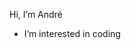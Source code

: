 Hi, I’m André
- I’m interested in coding
<!--- 
- I’m interested in web development
- I’m currently learning html, css & javascript
--->
<!---
Dualwaver/Dualwaver is a ✨ special ✨ repository because its `README.md` (this file) appears on your GitHub profile.
You can click the Preview link to take a look at your changes.
--->
